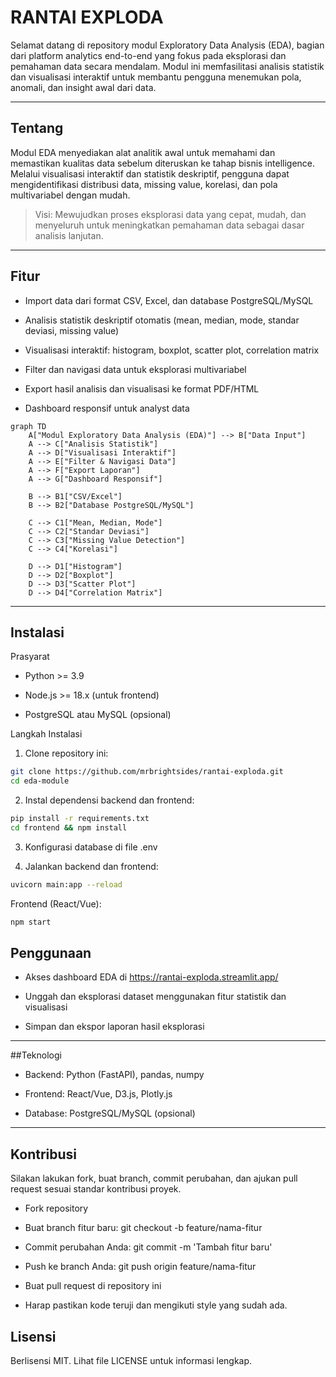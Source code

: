 # RANTAI EXPLODA

Selamat datang di repository modul Exploratory Data Analysis (EDA), bagian dari platform analytics end-to-end yang fokus pada eksplorasi dan pemahaman data secara mendalam. Modul ini memfasilitasi analisis statistik dan visualisasi interaktif untuk membantu pengguna menemukan pola, anomali, dan insight awal dari data.

---

## Tentang

Modul EDA menyediakan alat analitik awal untuk memahami dan memastikan kualitas data sebelum diteruskan ke tahap bisnis intelligence. Melalui visualisasi interaktif dan statistik deskriptif, pengguna dapat mengidentifikasi distribusi data, missing value, korelasi, dan pola multivariabel dengan mudah.

> Visi: Mewujudkan proses eksplorasi data yang cepat, mudah, dan menyeluruh untuk meningkatkan pemahaman data sebagai dasar analisis lanjutan.

---

## Fitur

- Import data dari format CSV, Excel, dan database PostgreSQL/MySQL

- Analisis statistik deskriptif otomatis (mean, median, mode, standar deviasi, missing value)

- Visualisasi interaktif: histogram, boxplot, scatter plot, correlation matrix

- Filter dan navigasi data untuk eksplorasi multivariabel

- Export hasil analisis dan visualisasi ke format PDF/HTML

- Dashboard responsif untuk analyst data

```mermaid
graph TD
    A["Modul Exploratory Data Analysis (EDA)"] --> B["Data Input"]
    A --> C["Analisis Statistik"]
    A --> D["Visualisasi Interaktif"]
    A --> E["Filter & Navigasi Data"]
    A --> F["Export Laporan"]
    A --> G["Dashboard Responsif"]

    B --> B1["CSV/Excel"]
    B --> B2["Database PostgreSQL/MySQL"]

    C --> C1["Mean, Median, Mode"]
    C --> C2["Standar Deviasi"]
    C --> C3["Missing Value Detection"]
    C --> C4["Korelasi"]

    D --> D1["Histogram"]
    D --> D2["Boxplot"]
    D --> D3["Scatter Plot"]
    D --> D4["Correlation Matrix"]
```

---

## Instalasi

Prasyarat
- Python >= 3.9

- Node.js >= 18.x (untuk frontend)

- PostgreSQL atau MySQL (opsional)

Langkah Instalasi
1. Clone repository ini:
```bash
git clone https://github.com/mrbrightsides/rantai-exploda.git
cd eda-module
```

2. Instal dependensi backend dan frontend:
```bash
pip install -r requirements.txt
cd frontend && npm install
```

3. Konfigurasi database di file .env

4. Jalankan backend dan frontend:
```bash
uvicorn main:app --reload
```
Frontend (React/Vue):
```bash
npm start
```

## Penggunaan

- Akses dashboard EDA di https://rantai-exploda.streamlit.app/

- Unggah dan eksplorasi dataset menggunakan fitur statistik dan visualisasi

- Simpan dan ekspor laporan hasil eksplorasi

---

##Teknologi

- Backend: Python (FastAPI), pandas, numpy

- Frontend: React/Vue, D3.js, Plotly.js

- Database: PostgreSQL/MySQL (opsional)

---

## Kontribusi
Silakan lakukan fork, buat branch, commit perubahan, dan ajukan pull request sesuai standar kontribusi proyek.

- Fork repository

- Buat branch fitur baru: git checkout -b feature/nama-fitur

- Commit perubahan Anda: git commit -m 'Tambah fitur baru'

- Push ke branch Anda: git push origin feature/nama-fitur

- Buat pull request di repository ini

- Harap pastikan kode teruji dan mengikuti style yang sudah ada.

## Lisensi

Berlisensi MIT. Lihat file LICENSE untuk informasi lengkap.
